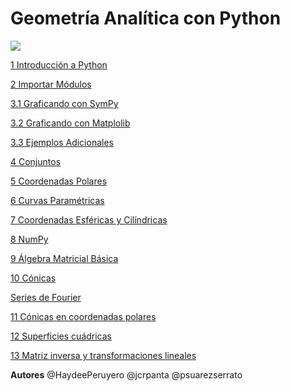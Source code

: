 # Geometría Analítica con Python

![](https://github.com/HaydeePeruyero/Geometria-Analitica-1/blob/master/logos.png)

[1 Introducción a Python](https://colab.research.google.com/drive/13txfwm39hti1QQ2hRMBJKoEw-heIG_Js)

[2 Importar Módulos](https://colab.research.google.com/drive/1VxB1rFGWGKzgGLCuIvTIw21DzzFtToQf)

[3.1 Graficando con SymPy](https://colab.research.google.com/drive/1sGlsqdjA8CQTYW4TxTc0jmYO2VKq_y30)

[3.2 Graficando con Matplolib](https://colab.research.google.com/drive/1UrQqFJbRFa4ecEorIWoNRZHYdq5PmlTi)

[3.3 Ejemplos Adicionales](https://colab.research.google.com/drive/10soZ2JMI9qKFO_pbQbQiJe9P0Qsz_799)

[4 Conjuntos](https://colab.research.google.com/drive/1oK-eJs2owSSwFGPvKbQhQZV4wQvNXjsh)

[5 Coordenadas Polares](https://colab.research.google.com/drive/14xPkMAafBCDLrvm-f8Ig3vUcNsABGQiN)

[6 Curvas Paramétricas](https://colab.research.google.com/drive/1c41RvQEyxZ_xAgiknMOYC4JbmPkmAeTM)

[7 Coordenadas Esféricas y Cilíndricas](https://colab.research.google.com/drive/1yHeQz1q4GeVh2vzR8REp10nDZnwQwv55)

[8 NumPy](https://colab.research.google.com/drive/1qoNVYidC-J7SWsvaU3u7b8jgxhYS4-Hl)

[9 Álgebra Matricial Básica](https://colab.research.google.com/drive/12maN8IoXeXiEipMJFKDDnUWzsRqPkpe2)

[10 Cónicas](https://colab.research.google.com/drive/1dgEGHz_eqYXggqgHFXq7DGulcoZnuBME)

[Series de Fourier](https://colab.research.google.com/drive/1z5jHemtcyYvHZ-9FIvUPDQYx5kD5_Y69)

[11 Cónicas en coordenadas polares](https://colab.research.google.com/drive/1X4gxsDuvg30YU6T2ZV-hBSmZykGXSbjE)

[12 Superficies cuádricas](https://colab.research.google.com/drive/1etOYlGVUx5VDi58uC_IbI3-namBAwR_p)

[13 Matriz inversa y transformaciones lineales](https://colab.research.google.com/drive/17GM0OBnr1ZCFmXG2bhOyB29-nQD6FFet)

**Autores**
@HaydeePeruyero
@jcrpanta
@psuarezserrato
